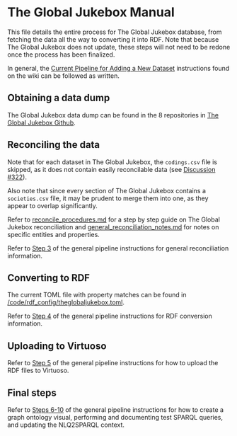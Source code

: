 # The Global Jukebox Manual

This file details the entire process for The Global Jukebox database, from fetching the data all the way to converting it into RDF. Note that because The Global Jukebox does not update, these steps will not need to be redone once the process has been finalized.

In general, the [Current Pipeline for Adding a New Dataset](https://github.com/DDMAL/linkedmusic-datalake/wiki/Current-Pipeline-for-Adding-a-New-Dataset) instructions found on the wiki can be followed as written.

## Obtaining a data dump

The Global Jukebox data dump can be found in the 8 repositories in [The Global Jukebox Github](https://github.com/theglobaljukebox). 

## Reconciling the data

Note that for each dataset in The Global Jukebox, the `codings.csv` file is skipped, as it does not contain easily reconcilable data (see [Discussion #322](https://github.com/DDMAL/linkedmusic-datalake/discussions/322)).

Also note that since every section of The Global Jukebox contains a `societies.csv` file, it may be prudent to merge them into one, as they appear to overlap significantly.

Refer to [reconcile_procedures.md](https://github.com/DDMAL/linkedmusic-datalake/blob/main/doc/theglobaljukebox/reconcile_procedures.md) for a step by step guide on The Global Jukebox reconciliation and [general_reconciliation_notes.md](https://github.com/DDMAL/linkedmusic-datalake/blob/main/doc/theglobaljukebox/general_reconciliation_notes.md) for notes on specific entities and properties.

Refer to [Step 3](https://github.com/DDMAL/linkedmusic-datalake/wiki/Current-Pipeline-for-Adding-a-New-Dataset#3-reconcile-the-data-to-wikidata) of the general pipeline instructions for general reconciliation information.

## Converting to RDF

The current TOML file with property matches can be found in [/code/rdf_config/theglobaljukebox.toml](https://github.com/DDMAL/linkedmusic-datalake/blob/main/code/rdf_config/theglobaljukebox.toml).

Refer to [Step 4](https://github.com/DDMAL/linkedmusic-datalake/wiki/Current-Pipeline-for-Adding-a-New-Dataset#4-convert-the-reconciled-data-to-rdf) of the general pipeline instructions for RDF conversion information.

## Uploading to Virtuoso

Refer to [Step 5](https://github.com/DDMAL/linkedmusic-datalake/wiki/Current-Pipeline-for-Adding-a-New-Dataset#5-import-the-rdf-files-to-virtuoso) of the general pipeline instructions for how to upload the RDF files to Virtuoso.

## Final steps

Refer to [Steps 6-10](https://github.com/DDMAL/linkedmusic-datalake/wiki/Current-Pipeline-for-Adding-a-New-Dataset) of the general pipeline instructions for how to create a graph ontology visual, performing and documenting test SPARQL queries, and updating the NLQ2SPARQL context.

